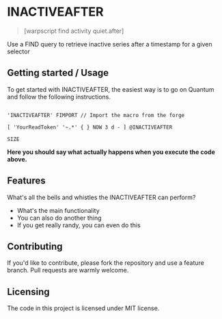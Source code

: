 # INACTIVEAFTER

> [warpscript find activity quiet.after]

Use a FIND query to retrieve inactive series after a timestamp for a given selector

## Getting started / Usage

To get started with INACTIVEAFTER, the easiest way is to go on Quantum and follow the following instructions.

```warpscript

'INACTIVEAFTER' FIMPORT // Import the macro from the forge

[ 'YourReadToken' '~.*' { } NOW 3 d - ] @INACTIVEAFTER

SIZE

```

**Here you should say what actually happens when you execute the code above.**

## Features

What's all the bells and whistles the INACTIVEAFTER can perform?

* What's the main functionality
* You can also do another thing
* If you get really randy, you can even do this

## Contributing

If you'd like to contribute, please fork the repository and use a feature
branch. Pull requests are warmly welcome.

## Licensing

The code in this project is licensed under MIT license.
